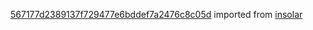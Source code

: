 [567177d2389137f729477e6bddef7a2476c8c05d](https://github.com/insolar/insolar/commit/567177d2389137f729477e6bddef7a2476c8c05d) imported from [insolar](https://github.com/insolar/insolar)
